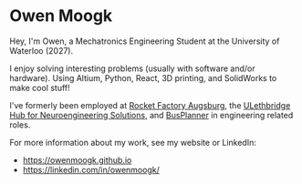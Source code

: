# Owen Moogk
Hey, I'm Owen, a Mechatronics Engineering Student at the University of Waterloo (2027).

I enjoy solving interesting problems (usually with software and/or hardware). Using Altium, Python, React, 3D printing, and SolidWorks to make cool stuff!

I've formerly been employed at [Rocket Factory Augsburg](https://rfa.space), the [ULethbridge Hub for Neuroengineering Solutions](https://www.linkedin.com/company/hub-for-neuroengineering-solutions), and [BusPlanner](https://busplanner.com) in engineering related roles.

For more information about my work, see my website or LinkedIn:
- https://owenmoogk.github.io
- https://linkedin.com/in/owenmoogk/
